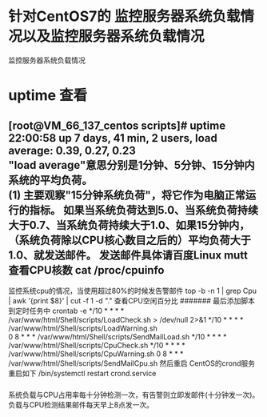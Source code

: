 针对CentOS7的 监控服务器系统负载情况以及监控服务器系统负载情况
=============================
监控服务器系统负载情况
<br>
# uptime 查看
[root@VM_66_137_centos scripts]# uptime
<br>
22:00:58 up 7 days, 41 min,  2 users,  load average: 0.39, 0.27, 0.23
<br>
"load average"意思分别是1分钟、5分钟、15分钟内系统的平均负荷。
<br>
(1) 主要观察"15分钟系统负荷"，将它作为电脑正常运行的指标。
如果当系统负荷达到5.0、当系统负荷持续大于0.7、当系统负荷持续大于1.0、如果15分钟内，（系统负荷除以CPU核心数目之后的）平均负荷大于1.0、就发送邮件。
发送邮件具体请百度Linux mutt
查看CPU核数 cat /proc/cpuinfo
-----------------------------
监控系统cpu的情况，当使用超过80%的时候发告警邮件
top -b -n 1 | grep Cpu | awk '{print $8}' | cut -f 1 -d "." 查看CPU空闲百分比
#######
最后添加脚本到定时任务中
crontab -e
*/10 * * * *  /var/www/html/Shell/scripts/LoadCheck.sh > /dev/null 2>&1
*/10 * * * *  /var/www/html/Shell/scripts/LoadWarning.sh  
0 8 * * *  /var/www/html/Shell/scripts/SendMailLoad.sh
*/10 * * * *  /var/www/html/Shell/scripts/CpuCheck.sh
*/10 * * * *  /var/www/html/Shell/scripts/CpuWarning.sh
0 8 * * *  /var/www/html/Shell/scripts/SendMailCpu.sh
然后重启
CentOS的crond服务重启如下
/bin/systemctl restart crond.service
#####
系统负载与CPU占用率每十分钟检测一次，有告警则立即发邮件(十分钟发一次)。
负载与CPU检测结果邮件每天早上8点发一次。

